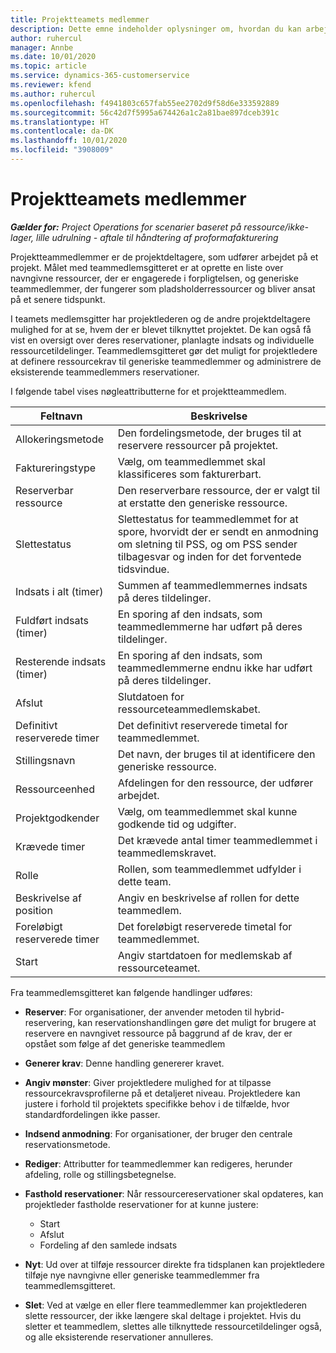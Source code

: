 ```yaml
---
title: Projektteamets medlemmer
description: Dette emne indeholder oplysninger om, hvordan du kan arbejde med oplysninger om teammedlemmer, attributter og planlægning.
author: ruhercul
manager: Annbe
ms.date: 10/01/2020
ms.topic: article
ms.service: dynamics-365-customerservice
ms.reviewer: kfend
ms.author: ruhercul
ms.openlocfilehash: f4941803c657fab55ee2702d9f58d6e333592889
ms.sourcegitcommit: 56c42d7f5995a674426a1c2a81bae897dceb391c
ms.translationtype: HT
ms.contentlocale: da-DK
ms.lasthandoff: 10/01/2020
ms.locfileid: "3908009"
---
```

# <a name="project-team-members"></a>Projektteamets medlemmer

_**Gælder for:** Project Operations for scenarier baseret på ressource/ikke-lager, lille udrulning - aftale til håndtering af proformafakturering_

Projektteammedlemmer er de projektdeltagere, som udfører arbejdet på et projekt. Målet med teammedlemsgitteret er at oprette en liste over navngivne ressourcer, der er engagerede i forpligtelsen, og generiske teammedlemmer, der fungerer som pladsholderressourcer og bliver ansat på et senere tidspunkt.

I teamets medlemsgitter har projektlederen og de andre projektdeltagere mulighed for at se, hvem der er blevet tilknyttet projektet. De kan også få vist en oversigt over deres reservationer, planlagte indsats og individuelle ressourcetildelinger. Teammedlemsgitteret gør det muligt for projektledere at definere ressourcekrav til generiske teammedlemmer og administrere de eksisterende teammedlemmers reservationer.

I følgende tabel vises nøgleattributterne for et projektteammedlem.

| Feltnavn          | Beskrivelse                                                                                                                                                                  |
|--------------------------|-----------------------------------------------------------------------------------------------------------------------------------------------------------------------------------|
| Allokeringsmetode        | Den fordelingsmetode, der bruges til at reservere ressourcer på projektet.                                                                         |
| Faktureringstype             | Vælg, om teammedlemmet skal klassificeres som fakturerbart.                                                                                                                                       |
| Reserverbar ressource        | Den reserverbare ressource, der er valgt til at erstatte den generiske ressource.                                                                                                                   |
| Slettestatus            | Slettestatus for teammedlemmet for at spore, hvorvidt der er sendt en anmodning om sletning til PSS, og om PSS sender tilbagesvar og inden for det forventede tidsvindue. |
| Indsats i alt (timer)     | Summen af teammedlemmernes indsats på deres tildelinger.                                                                                                                         |
| Fuldført indsats (timer) | En sporing af den indsats, som teammedlemmerne har udført på deres tildelinger.                                                                                           |
| Resterende indsats (timer) | En sporing af den indsats, som teammedlemmerne endnu ikke har udført på deres tildelinger.                                                                                    |
| Afslut                   | Slutdatoen for ressourceteammedlemskabet.                                                                                                                                            |
| Definitivt reserverede timer        | Det definitivt reserverede timetal for teammedlemmet.                                                                                                                                                                |
| Stillingsnavn            | Det navn, der bruges til at identificere den generiske ressource.                                                                                                                                   |
| Ressourceenhed          | Afdelingen for den ressource, der udfører arbejdet.                                                                                                                      |
| Projektgodkender         | Vælg, om teammedlemmet skal kunne godkende tid og udgifter.                                                                                                                     |
| Krævede timer           | Det krævede antal timer teammedlemmet i teammedlemskravet.                                                                                                                       |
| Rolle                     | Rollen, som teammedlemmet udfylder i dette team.                                                                                                                                |
| Beskrivelse af position     | Angiv en beskrivelse af rollen for dette teammedlem.                                                                                                                             |
| Foreløbigt reserverede timer        | Det foreløbigt reserverede timetal for teammedlemmet.                                                                                                                                                                 |
| Start                    | Angiv startdatoen for medlemskab af ressourceteamet.                                                                                                                                          |

Fra teammedlemsgitteret kan følgende handlinger udføres:

- **Reserver**: For organisationer, der anvender metoden til hybrid-reservering, kan reservationshandlingen gøre det muligt for brugere at reservere en navngivet ressource på baggrund af de krav, der er opstået som følge af det generiske teammedlem
- **Generer krav**: Denne handling genererer kravet.
- **Angiv mønster**: Giver projektledere mulighed for at tilpasse ressourcekravsprofilerne på et detaljeret niveau. Projektledere kan justere i forhold til projektets specifikke behov i de tilfælde, hvor standardfordelingen ikke passer.
- **Indsend anmodning**: For organisationer, der bruger den centrale reservationsmetode.
- **Rediger**: Attributter for teammedlemmer kan redigeres, herunder afdeling, rolle og stillingsbetegnelse.
- **Fasthold reservationer**: Når ressourcereservationer skal opdateres, kan projektleder fastholde reservationer for at kunne justere:

    - Start
    - Afslut
    - Fordeling af den samlede indsats

- **Nyt**: Ud over at tilføje ressourcer direkte fra tidsplanen kan projektledere tilføje nye navngivne eller generiske teammedlemmer fra teammedlemsgitteret.
- **Slet**: Ved at vælge en eller flere teammedlemmer kan projektlederen slette ressourcer, der ikke længere skal deltage i projektet. Hvis du sletter et teammedlem, slettes alle tilknyttede ressourcetildelinger også, og alle eksisterende reservationer annulleres.

